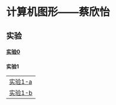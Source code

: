 <html>
	<head>
		<meta charset="utf-8">
	</head>
	<h1>计算机图形——蔡欣怡</h1>
		<h2>实验</h2>
	<h4>
     <a href="1.html">实验0</a>
	</h4>
	<h4>实验1
    <table>
	    <tr>
		    <td>
			    <a href="chap-a.html">实验1-a</a>
		    </td>
	    </tr>
 <tr>
		    <td>
			    <a href="chap-b.html">实验1-b</a>
		    </td>
	    </tr>
</table>
</h4>

</html>
